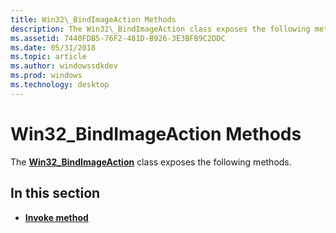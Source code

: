 ```yaml
---
title: Win32\_BindImageAction Methods
description: The Win32\_BindImageAction class exposes the following methods.
ms.assetid: 7440FDB5-76F2-481D-B926-3E3BFB9C2DDC
ms.date: 05/31/2018
ms.topic: article
ms.author: windowssdkdev
ms.prod: windows
ms.technology: desktop
---
```


# Win32\_BindImageAction Methods

The [**Win32\_BindImageAction**](win32-bindimageaction.md) class exposes the following methods.

## In this section

-   [**Invoke method**](invoke-method-in-class-win32-bindimageaction.md)

 

 




